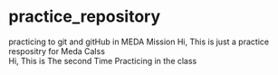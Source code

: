 # practice_repository
practicing to git and gitHub in MEDA Mission 
Hi, This is just a practice respositry for Meda Calss <br>
Hi, This is The second Time Practicing in the class

